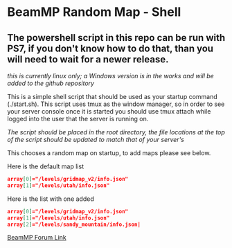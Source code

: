 # BeamMP Random Map - Shell
## The powershell script in this repo can be run with PS7, if you don't know how to do that, than you will need to wait for a newer release.
_this is currently linux only; a Windows version is in the works and will be added to the github repository_

This is a simple shell script that should be used as your startup command (./start.sh).  This script uses tmux as the window manager, so in order to see your server console once it is started you should use tmux attach while logged into the user that the server is running on.

_The script should be placed in the root directory, the file locations at the top of the script should be updated to match that of your server's_

This chooses a random map on startup, to add maps please see below.

Here is the default map list
```json
array[0]="/levels/gridmap_v2/info.json"
array[1]="/levels/utah/info.json"
```

Here is the list with one added
```json
array[0]="/levels/gridmap_v2/info.json"
array[1]="/levels/utah/info.json"
array[2]="/levels/sandy_mountain/info.json|
```

[BeamMP Forum Link](https://forum.beammp.com/t/random-map-on-startup-linux-shell-script/58869)
